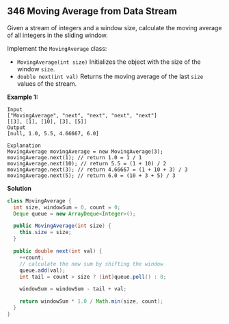 ## 346 Moving Average from Data Stream

Given a stream of integers and a window size, calculate the moving average of all integers in the sliding window.

Implement the `MovingAverage` class:

- `MovingAverage(int size)` Initializes the object with the size of the window `size`.
- `double next(int val)` Returns the moving average of the last `size` values of the stream.

 

**Example 1:**

```
Input
["MovingAverage", "next", "next", "next", "next"]
[[3], [1], [10], [3], [5]]
Output
[null, 1.0, 5.5, 4.66667, 6.0]

Explanation
MovingAverage movingAverage = new MovingAverage(3);
movingAverage.next(1); // return 1.0 = 1 / 1
movingAverage.next(10); // return 5.5 = (1 + 10) / 2
movingAverage.next(3); // return 4.66667 = (1 + 10 + 3) / 3
movingAverage.next(5); // return 6.0 = (10 + 3 + 5) / 3
```

**Solution**

```java
class MovingAverage {
  int size, windowSum = 0, count = 0;
  Deque queue = new ArrayDeque<Integer>();

  public MovingAverage(int size) {
    this.size = size;
  }

  public double next(int val) {
    ++count;
    // calculate the new sum by shifting the window
    queue.add(val);
    int tail = count > size ? (int)queue.poll() : 0;

    windowSum = windowSum - tail + val;

    return windowSum * 1.0 / Math.min(size, count);
  }
}

```

